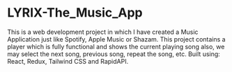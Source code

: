 # LYRIX-The_Music_App
This is a web development project in which I have created a Music Application just like Spotify, Apple Music or Shazam. This project contains a player which is fully functional and shows the current playing song also, we may select the next song, previous song, repeat the song, etc. Built using: React, Redux, Tailwind CSS and RapidAPI.
